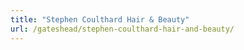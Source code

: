 ```yaml
---
title: "Stephen Coulthard Hair & Beauty"
url: /gateshead/stephen-coulthard-hair-and-beauty/
---
```

